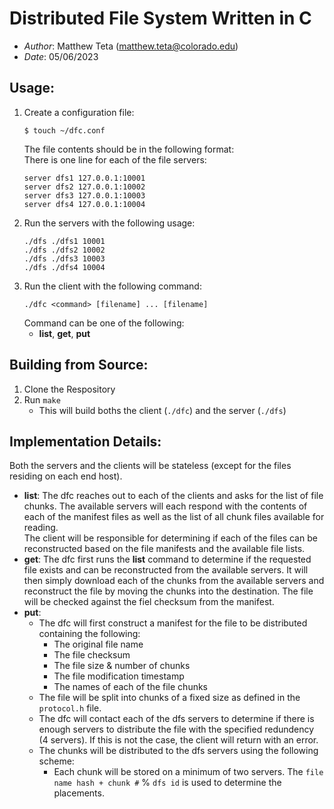 # Distributed File System Written in C
- *Author*: Matthew Teta (matthew.teta@colorado.edu)
- *Date*: 05/06/2023

## Usage:
1. Create a configuration file:  
    ```
    $ touch ~/dfc.conf
    ```  
    The file contents should be in the following format:  
    There is one line for each of the file servers:
    ```
    server dfs1 127.0.0.1:10001
    server dfs2 127.0.0.1:10002
    server dfs3 127.0.0.1:10003
    server dfs4 127.0.0.1:10004
    ```
2. Run the servers with the following usage:
    ```
    ./dfs ./dfs1 10001
    ./dfs ./dfs2 10002
    ./dfs ./dfs3 10003
    ./dfs ./dfs4 10004
    ```
3. Run the client with the following command:
    ```
    ./dfc <command> [filename] ... [filename]
    ```
    Command can be one of the following:
    - **list**, **get**, **put**

## Building from Source:
1. Clone the Respository
2. Run ```make```
   - This will build boths the client (```./dfc```) and the server (```./dfs```)

## Implementation Details:
Both the servers and the clients will be stateless (except for the files residing on each end host).  
- **list**: The dfc reaches out to each of the clients and asks for the list of file chunks. The available servers will each respond with the contents of each of the manifest files as well as the list of all chunk files available for reading.  
  The client will be responsible for determining if each of the files can be reconstructed based on the file manifests and the available file lists.
- **get**: The dfc first runs the **list** command to determine if the requested file exists and can be reconstructed from the available servers. It will then simply download each of the chunks from the available servers and reconstruct the file by moving the chunks into the destination. The file will be checked against the fiel checksum from the manifest.
- **put**:  
    - The dfc will first construct a manifest for the file to be distributed containing the following:
        - The original file name
        - The file checksum
        - The file size & number of chunks
        - The file modification timestamp
        - The names of each of the file chunks  
  - The file will be split into chunks of a fixed size as defined in the ```protocol.h``` file.  
  - The dfc will contact each of the dfs servers to determine if there is enough servers to distribute the file with the specified redundency (4 servers). If this is not the case, the client will return with an error.  
  - The chunks will be distributed to the dfs servers using the following scheme:  
    - Each chunk will be stored on a minimum of two servers. The ```file name hash + chunk #``` % ```dfs id``` is used to determine the placements.
